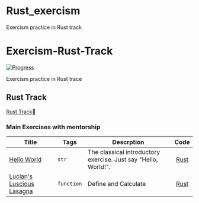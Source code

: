 # Rust_exercism
Exercism practice in Rust track


# Exercism-Rust-Track

[![Progress](https://img.shields.io/badge/Progress-0%25-brightgreen)](https://exercism.org/profiles/JT2-92)

Exercism practice in Rust trace

## Rust Track

[Rust Track](https://exercism.org/tracks/rust)🦀

### Main Exercises with mentorship

Title                                                                                                                 | Tags                                          | Descrption                                                                                              |           Code
--------------------------------------------------------------------------------------------------------------------- | --------------------------------------------- | ------------------------------------------------------------------------------------------------------- | :----------------------:
[Hello World](https://exercism.org/tracks/rust/exercises/hello-world) | `str`                 | The classical introductory exercise. Just say "Hello, World!".  | [Rust](./hello-world)|
[Lucian's Luscious Lasagna](https://exercism.org/tracks/rust/exercises/lucians-luscious-lasagna) | `function`                 | Define and Calculate   | [Rust](./lucians-luscious-lasagna)|
